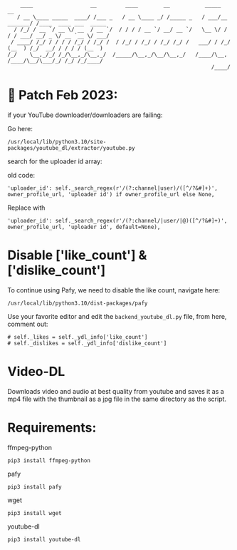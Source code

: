 ```
    ____                  __         ____        __           _____            __                     
   / __ \____ _____  ____/ /___ _   / __ \____ _/ /_____ _   / ___/__  _______/ /____  ____ ___  _____
  / /_/ / __ `/ __ \/ __  / __ `/  / / / / __ `/ __/ __ `/   \__ \/ / / / ___/ __/ _ \/ __ `__ \/ ___/
 / ____/ /_/ / / / / /_/ / /_/ /  / /_/ / /_/ / /_/ /_/ /   ___/ / /_/ (__  ) /_/  __/ / / / / (__  ) 
/_/    \__,_/_/ /_/\__,_/\__,_/  /_____/\__,_/\__/\__,_/   /____/\__, /____/\__/\___/_/ /_/ /_/____/  
                                                                /____/                                
```
# 💾 Patch Feb 2023:
if your YouTube downloader/downloaders are failing:

Go here:

```
/usr/local/lib/python3.10/site-packages/youtube_dl/extractor/youtube.py
```
search for the uploader id array:

old code:
```
'uploader_id': self._search_regex(r'/(?:channel|user)/([^/?&#]+)', owner_profile_url, 'uploader id') if owner_profile_url else None,
```
Replace with
```
'uploader_id': self._search_regex(r'/(?:channel/|user/|@)([^/?&#]+)', owner_profile_url, 'uploader id', default=None),
```
# Disable ['like_count'] & ['dislike_count']
To continue using Pafy, we need to disable the like count, navigate here:
```
/usr/local/lib/python3.10/dist-packages/pafy
```
Use your favorite editor and edit the ```backend_youtube_dl.py``` file, from here, comment out:
```
# self._likes = self._ydl_info['like_count']
# self._dislikes = self._ydl_info['dislike_count']
```
# Video-DL
Downloads video and audio at best quality from youtube and saves it as a mp4 file with the thumbnail as a jpg file in the same directory as the script.

# Requirements:
ffmpeg-python
```
pip3 install ffmpeg-python
```
pafy
```
pip3 install pafy
```
wget
```
pip3 install wget
```
youtube-dl
```
pip3 install youtube-dl
```

